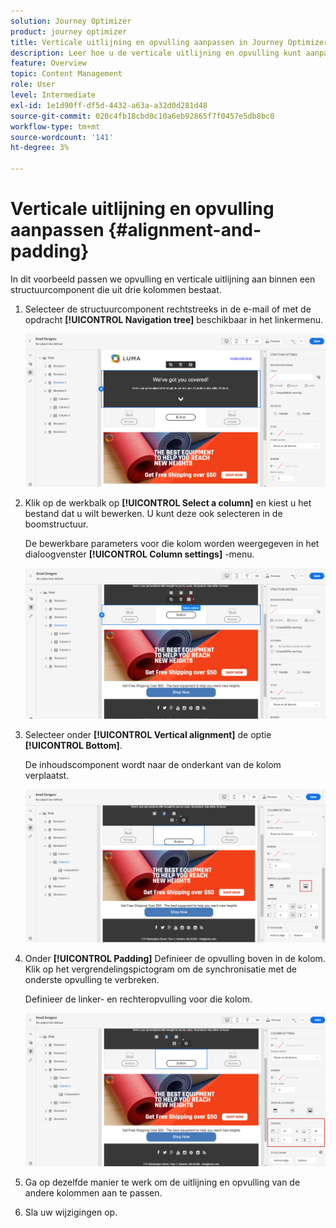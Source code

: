 ```yaml
---
solution: Journey Optimizer
product: journey optimizer
title: Verticale uitlijning en opvulling aanpassen in Journey Optimizer
description: Leer hoe u de verticale uitlijning en opvulling kunt aanpassen
feature: Overview
topic: Content Management
role: User
level: Intermediate
exl-id: 1e1d90ff-df5d-4432-a63a-a32d0d281d48
source-git-commit: 020c4fb18cbd0c10a6eb92865f7f0457e5db8bc0
workflow-type: tm+mt
source-wordcount: '141'
ht-degree: 3%

---
```


# Verticale uitlijning en opvulling aanpassen {#alignment-and-padding}

In dit voorbeeld passen we opvulling en verticale uitlijning aan binnen een structuurcomponent die uit drie kolommen bestaat.

1. Selecteer de structuurcomponent rechtstreeks in de e-mail of met de opdracht **[!UICONTROL Navigation tree]** beschikbaar in het linkermenu.

   ![](assets/alignment_1.png)

1. Klik op de werkbalk op **[!UICONTROL Select a column]** en kiest u het bestand dat u wilt bewerken. U kunt deze ook selecteren in de boomstructuur.

   De bewerkbare parameters voor die kolom worden weergegeven in het dialoogvenster **[!UICONTROL Column settings]** -menu.

   ![](assets/alignment_2.png)

1. Selecteer onder **[!UICONTROL Vertical alignment]** de optie **[!UICONTROL Bottom]**.

   De inhoudscomponent wordt naar de onderkant van de kolom verplaatst.

   ![](assets/alignment_3.png)

1. Onder **[!UICONTROL Padding]** Definieer de opvulling boven in de kolom. Klik op het vergrendelingspictogram om de synchronisatie met de onderste opvulling te verbreken.

   Definieer de linker- en rechteropvulling voor die kolom.

   ![](assets/alignment_4.png)

1. Ga op dezelfde manier te werk om de uitlijning en opvulling van de andere kolommen aan te passen.

1. Sla uw wijzigingen op.
